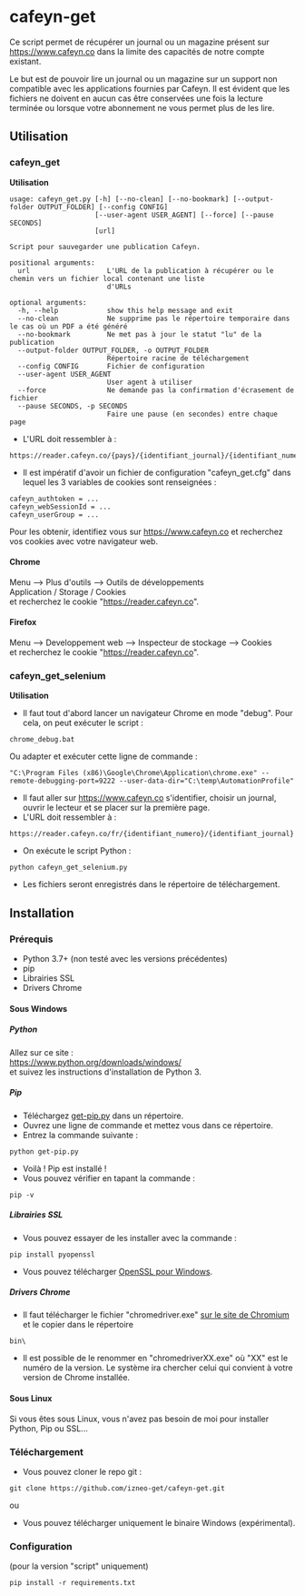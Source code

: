 # cafeyn-get
Ce script permet de récupérer un journal ou un magazine présent sur https://www.cafeyn.co dans la limite des capacités de notre compte existant.

Le but est de pouvoir lire un journal ou un magazine sur un support non compatible avec les applications fournies par Cafeyn. 
Il est évident que les fichiers ne doivent en aucun cas être conservées une fois la lecture terminée ou lorsque votre abonnement ne vous permet plus de les lire.


## Utilisation

### cafeyn_get
**Utilisation**  
```
usage: cafeyn_get.py [-h] [--no-clean] [--no-bookmark] [--output-folder OUTPUT_FOLDER] [--config CONFIG]
                     [--user-agent USER_AGENT] [--force] [--pause SECONDS]
                     [url]

Script pour sauvegarder une publication Cafeyn.

positional arguments:
  url                   L'URL de la publication à récupérer ou le chemin vers un fichier local contenant une liste
                        d'URLs

optional arguments:
  -h, --help            show this help message and exit
  --no-clean            Ne supprime pas le répertoire temporaire dans le cas où un PDF a été généré
  --no-bookmark         Ne met pas à jour le statut "lu" de la publication
  --output-folder OUTPUT_FOLDER, -o OUTPUT_FOLDER
                        Répertoire racine de téléchargement
  --config CONFIG       Fichier de configuration
  --user-agent USER_AGENT
                        User agent à utiliser
  --force               Ne demande pas la confirmation d'écrasement de fichier
  --pause SECONDS, -p SECONDS
                        Faire une pause (en secondes) entre chaque page
```

- L'URL doit ressembler à :
```
https://reader.cafeyn.co/{pays}/{identifiant_journal}/{identifiant_numero}
``` 

- Il est impératif d'avoir un fichier de configuration "cafeyn_get.cfg" dans lequel les 3 variables de cookies sont renseignées : 
```
cafeyn_authtoken = ...
cafeyn_webSessionId = ...
cafeyn_userGroup = ...
```
Pour les obtenir, identifiez vous sur https://www.cafeyn.co et recherchez vos cookies avec votre navigateur web.

#### Chrome  
Menu --> Plus d'outils --> Outils de développements  
Application / Storage / Cookies  
et recherchez le cookie "https://reader.cafeyn.co".  


#### Firefox  
Menu --> Developpement web --> Inspecteur de stockage --> Cookies  
et recherchez le cookie "https://reader.cafeyn.co".  



### cafeyn_get_selenium
**Utilisation**  
- Il faut tout d'abord lancer un navigateur Chrome en mode "debug". 
Pour cela, on peut exécuter le script : 
```
chrome_debug.bat
```
 
Ou adapter et exécuter cette ligne de commande : 
```
"C:\Program Files (x86)\Google\Chrome\Application\chrome.exe" --remote-debugging-port=9222 --user-data-dir="C:\temp\AutomationProfile"
```
  
- Il faut aller sur https://www.cafeyn.co s'identifier, choisir un journal, ouvrir le lecteur et se placer sur la première page. 
- L'URL doit ressembler à :
```
https://reader.cafeyn.co/fr/{identifiant_numero}/{identifiant_journal}
``` 
  
- On exécute le script Python : 
```
python cafeyn_get_selenium.py
```
  
- Les fichiers seront enregistrés dans le répertoire de téléchargement. 


## Installation
### Prérequis
- Python 3.7+ (non testé avec les versions précédentes)
- pip
- Librairies SSL
- Drivers Chrome

#### Sous Windows
##### Python
Allez sur ce site :  
https://www.python.org/downloads/windows/  
et suivez les instructions d'installation de Python 3.

##### Pip
- Téléchargez [get-pip.py](https://bootstrap.pypa.io/get-pip.py) dans un répertoire.
- Ouvrez une ligne de commande et mettez vous dans ce répertoire.
- Entrez la commande suivante :  
```
python get-pip.py
```
- Voilà ! Pip est installé !
- Vous pouvez vérifier en tapant la commande :  
```
pip -v
```

##### Librairies SSL
- Vous pouvez essayer de les installer avec la commande :  
```
pip install pyopenssl
```
- Vous pouvez télécharger [OpenSSL pour Windows](http://gnuwin32.sourceforge.net/packages/openssl.htm). 

##### Drivers Chrome
- Il faut télécharger le fichier "chromedriver.exe" [sur le site de Chromium](https://chromedriver.chromium.org/downloads) et le copier dans le répertoire 
```
bin\
```
- Il est possible de le renommer en "chromedriverXX.exe" où "XX" est le numéro de la version. Le système ira chercher celui qui convient à votre version de Chrome installée.


#### Sous Linux
Si vous êtes sous Linux, vous n'avez pas besoin de moi pour installer Python, Pip ou SSL...  

### Téléchargement
- Vous pouvez cloner le repo git :  
```
git clone https://github.com/izneo-get/cafeyn-get.git
```
ou  
- Vous pouvez télécharger uniquement le binaire Windows (expérimental).  


### Configuration
(pour la version "script" uniquement)
```
pip install -r requirements.txt
```
